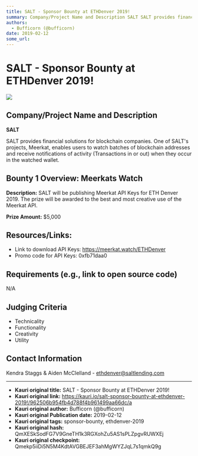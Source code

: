 ```yaml
---
title: SALT - Sponsor Bounty at ETHDenver 2019!
summary: Company/Project Name and Description SALT SALT provides financial solutions for blockchain companies. One of SALTs projects, Meerkat, enables users to watch batches of blockchain addresses and receive notifications of activity (Transactions in or out) when they occur in the watched wallet. Bounty 1 Overview- Meerkats Watch Description- SALT will be publishing Meerkat API Keys for ETH Denver 2019. The prize will be awarded to the best and most creative use of the Meerkat API. Prize Amount- $5,000
authors:
  - Bufficorn (@bufficorn)
date: 2019-02-12
some_url: 
---
```


# SALT - Sponsor Bounty at ETHDenver 2019!

![](https://ipfs.infura.io/ipfs/QmctLXFV76Fs1JZimtWNAt48rJAYp3Z1pWko4dPBGWcfT4)


## Company/Project Name and Description

**SALT**

SALT provides financial solutions for blockchain companies. One of SALT's projects, Meerkat, enables users to watch batches of blockchain addresses and receive notifications of activity (Transactions in or out) when they occur in the watched wallet.

## Bounty 1 Overview: Meerkats Watch 

**Description:** SALT will be publishing Meerkat API Keys for ETH Denver 2019. The prize will be awarded to the best and most creative use of the Meerkat API. 

**Prize Amount:** $5,000

## Resources/Links:
- Link to download API Keys: https://meerkat.watch/ETHDenver
- Promo code for API Keys: 0xfb71daa0





## Requirements (e.g., link to open source code)
N/A

## Judging Criteria

- Technicality
- Functionality
- Creativity
- Utility

## Contact Information

Kendra Staggs & Aiden McClelland - ethdenver@saltlending.com



---

- **Kauri original title:** SALT - Sponsor Bounty at ETHDenver 2019!
- **Kauri original link:** https://kauri.io/salt-sponsor-bounty-at-ethdenver-2019!/962506b954fb4d788f4b961499aa66dc/a
- **Kauri original author:** Bufficorn (@bufficorn)
- **Kauri original Publication date:** 2019-02-12
- **Kauri original tags:** sponsor-bounty, ethdenver-2019
- **Kauri original hash:** QmXESkSodFG7V9GneTH1k3RGXohZu5AS1sPLZpgvRUWXEj
- **Kauri original checkpoint:** Qmekp5iiDi5N5M4KdtAVGBEJEF3ahMgWYZJqL7s1qmkQ9g



